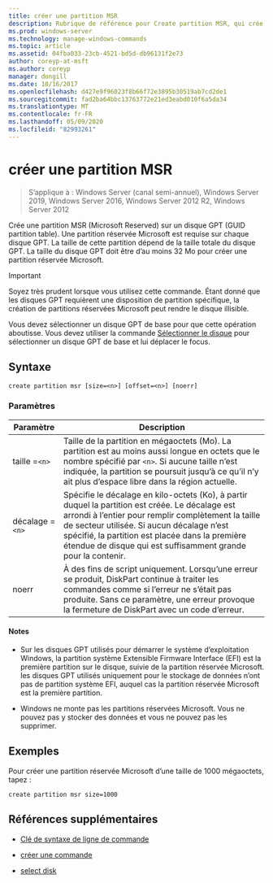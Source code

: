 ```yaml
---
title: créer une partition MSR
description: Rubrique de référence pour Create partition MSR, qui crée une partition MSR (Microsoft Reserved) sur un disque GPT (GUID partition table).
ms.prod: windows-server
ms.technology: manage-windows-commands
ms.topic: article
ms.assetid: 04fba033-23cb-4521-bd5d-db96131f2e73
author: coreyp-at-msft
ms.author: coreyp
manager: dongill
ms.date: 10/16/2017
ms.openlocfilehash: d427e9f96023f8b66f72e3895b30519ab7cd2de1
ms.sourcegitcommit: fad2ba64bbc13763772e21ed3eabd010f6a5da34
ms.translationtype: MT
ms.contentlocale: fr-FR
ms.lasthandoff: 05/09/2020
ms.locfileid: "82993261"
---
```

# <a name="create-partition-msr"></a>créer une partition MSR

> S’applique à : Windows Server (canal semi-annuel), Windows Server 2019, Windows Server 2016, Windows Server 2012 R2, Windows Server 2012

Crée une partition MSR (Microsoft Reserved) sur un disque GPT (GUID partition table). Une partition réservée Microsoft est requise sur chaque disque GPT. La taille de cette partition dépend de la taille totale du disque GPT. La taille du disque GPT doit être d’au moins 32 Mo pour créer une partition réservée Microsoft.

> [!IMPORTANT]
> Soyez très prudent lorsque vous utilisez cette commande. Étant donné que les disques GPT requièrent une disposition de partition spécifique, la création de partitions réservées Microsoft peut rendre le disque illisible.
>
> Vous devez sélectionner un disque GPT de base pour que cette opération aboutisse. Vous devez utiliser la commande [Sélectionner le disque](select-disk.md) pour sélectionner un disque GPT de base et lui déplacer le focus.

## <a name="syntax"></a>Syntaxe

```
create partition msr [size=<n>] [offset=<n>] [noerr]
```

### <a name="parameters"></a>Paramètres

| Paramètre | Description |
| --------- | ----------- |
| taille =`<n>` | Taille de la partition en mégaoctets (Mo). La partition est au moins aussi longue en octets que le nombre spécifié par `<n>`. Si aucune taille n’est indiquée, la partition se poursuit jusqu’à ce qu’il n’y ait plus d’espace libre dans la région actuelle. |
| décalage =`<n>` | Spécifie le décalage en kilo-octets (Ko), à partir duquel la partition est créée. Le décalage est arrondi à l’entier pour remplir complètement la taille de secteur utilisée. Si aucun décalage n’est spécifié, la partition est placée dans la première étendue de disque qui est suffisamment grande pour la contenir. |
| noerr | À des fins de script uniquement. Lorsqu’une erreur se produit, DiskPart continue à traiter les commandes comme si l’erreur ne s’était pas produite. Sans ce paramètre, une erreur provoque la fermeture de DiskPart avec un code d’erreur. |

#### <a name="remarks"></a>Notes 

- Sur les disques GPT utilisés pour démarrer le système d’exploitation Windows, la partition système Extensible Firmware Interface (EFI) est la première partition sur le disque, suivie de la partition réservée Microsoft. les disques GPT utilisés uniquement pour le stockage de données n’ont pas de partition système EFI, auquel cas la partition réservée Microsoft est la première partition.

- Windows ne monte pas les partitions réservées Microsoft. Vous ne pouvez pas y stocker des données et vous ne pouvez pas les supprimer.

## <a name="examples"></a>Exemples

Pour créer une partition réservée Microsoft d’une taille de 1000 mégaoctets, tapez :

```
create partition msr size=1000
```

## <a name="additional-references"></a>Références supplémentaires

- [Clé de syntaxe de ligne de commande](command-line-syntax-key.md)

- [créer une commande](create.md)

- [select disk](select-disk.md)
